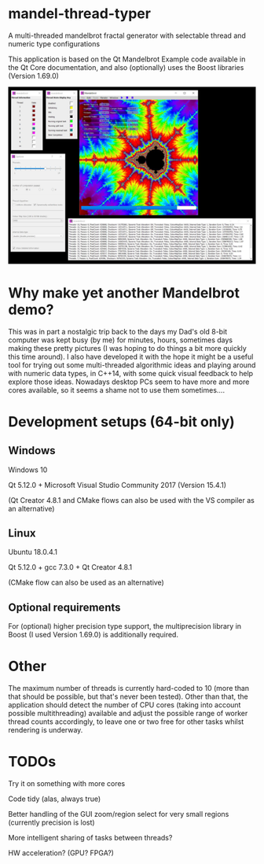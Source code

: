 # mandel-thread-typer
A multi-threaded mandelbrot fractal generator with selectable thread and numeric type configurations

This application is based on the Qt Mandelbrot Example code available in the Qt Core documentation, and also (optionally) uses the Boost libraries (Version 1.69.0)

![Alt text](./snapshots/MandelThreadTyperScreenGrab.jpg?raw=true "Screen Shot")

Why make yet another Mandelbrot demo?
==================================

This was in part a nostalgic trip back to the days my Dad's old 8-bit computer was kept busy (by me) for minutes, hours, sometimes days making these pretty pictures (I was hoping to do things a bit more quickly this time around). 
I also have developed it with the hope it might be a useful tool for trying out some multi-threaded algorithmic ideas and playing around with numeric data types, in C++14, with some quick visual feedback to help explore those ideas.
Nowadays desktop PCs seem to have more and more cores available, so it seems a shame not to use them sometimes....

Development setups (64-bit only)
=======================

Windows
----------
Windows 10

Qt 5.12.0 + Microsoft Visual Studio Community 2017 (Version 15.4.1)

(Qt Creator 4.8.1 and CMake flows can also be used with the VS compiler as an alternative)

Linux
-------
Ubuntu 18.0.4.1

Qt 5.12.0  + gcc 7.3.0 + Qt Creator 4.8.1

(CMake flow can also be used as an alternative)

Optional requirements
---------------------
For (optional) higher precision type support, the multiprecision library in Boost (I used Version 1.69.0) is additionally required.

Other
===============
The maximum number of threads is currently hard-coded to 10 (more than that should be possible, but that's never been tested).
Other than that, the application should detect the number of CPU cores (taking into account possible multithreading) available and adjust the possible range of worker thread counts accordingly, to leave one or two free for other tasks whilst rendering is underway.

TODOs
===============
Try it on something with more cores

Code tidy (alas, always true)

Better handling of the GUI zoom/region select for very small regions (currently precision is lost)

More intelligent sharing of tasks between threads?

HW acceleration? (GPU? FPGA?)







